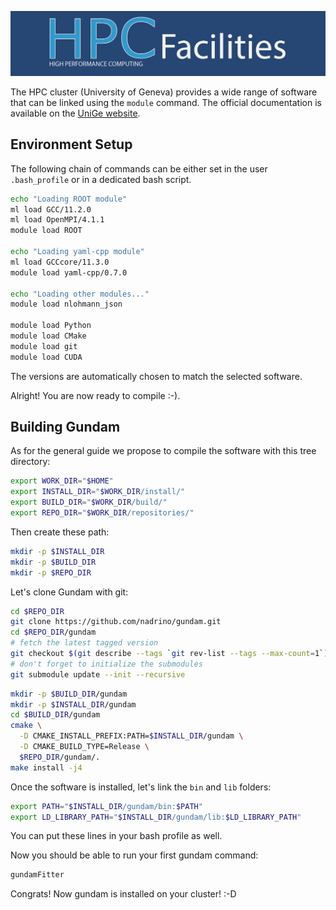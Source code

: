 ![](./images/hpcLogo.png)

The HPC cluster (University of Geneva) provides a wide range of
software that can be linked using the `module` command.
The official documentation is available on the 
[UniGe website](https://doc.eresearch.unige.ch/hpc/applications_and_libraries).

## Environment Setup

The following chain of commands can be either set in the
user `.bash_profile` or in a dedicated bash script.

```sh
echo "Loading ROOT module"
ml load GCC/11.2.0
ml load OpenMPI/4.1.1
module load ROOT

echo "Loading yaml-cpp module"
ml load GCCcore/11.3.0
module load yaml-cpp/0.7.0

echo "Loading other modules..."
module load nlohmann_json

module load Python
module load CMake
module load git
module load CUDA
```

The versions are automatically chosen to match
the selected software.

Alright! You are now ready to compile :-).


## Building Gundam

As for the general guide we propose to compile the software with this tree
directory:

```sh
export WORK_DIR="$HOME"
export INSTALL_DIR="$WORK_DIR/install/"
export BUILD_DIR="$WORK_DIR/build/"
export REPO_DIR="$WORK_DIR/repositories/"
```

Then create these path:

```sh
mkdir -p $INSTALL_DIR
mkdir -p $BUILD_DIR
mkdir -p $REPO_DIR
```

Let's clone Gundam with git:

```sh
cd $REPO_DIR
git clone https://github.com/nadrino/gundam.git
cd $REPO_DIR/gundam
# fetch the latest tagged version
git checkout $(git describe --tags `git rev-list --tags --max-count=1`)
# don't forget to initialize the submodules
git submodule update --init --recursive
```

```sh
mkdir -p $BUILD_DIR/gundam
mkdir -p $INSTALL_DIR/gundam
cd $BUILD_DIR/gundam
cmake \
  -D CMAKE_INSTALL_PREFIX:PATH=$INSTALL_DIR/gundam \
  -D CMAKE_BUILD_TYPE=Release \
  $REPO_DIR/gundam/.
make install -j4
```

Once the software is installed, let's link the `bin`
and `lib` folders:

```sh
export PATH="$INSTALL_DIR/gundam/bin:$PATH"
export LD_LIBRARY_PATH="$INSTALL_DIR/gundam/lib:$LD_LIBRARY_PATH"
```

You can put these lines in your bash profile as well.

Now you should be able to run your first gundam command:

```sh
gundamFitter
```

Congrats! Now gundam is installed on your cluster! :-D



